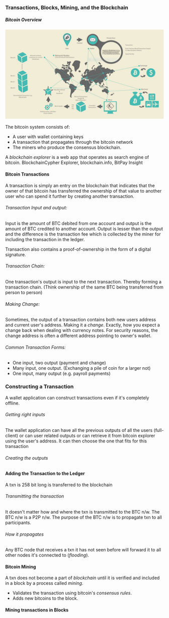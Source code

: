 ### Transactions, Blocks, Mining, and the Blockchain

##### Bitcoin Overview

![image-20210624133629151](https://raw.githubusercontent.com/abhi-shukla21/Mastering_Bitcoin/master/img/image-20210624133629151.png)

The bitcoin system consists of:

- A user with wallet containing keys
- A transaction that propagates through the bitcoin network
- The miners who produce the consensus blockchain.

A *blockchain explorer* is a web app that operates as search engine of bitcoin. BlockchainCypher Explorer, blockchain.info,  BitPay Insight



#### Bitcoin Transactions

A transaction is simply an entry on the blockchain that indicates that the owner of that bitcoin has transferred the ownership of that value to another user who can spend it further by creating another transaction.

###### Transaction Input and output:

Input is the amount of BTC debited from one account and output is the amount of BTC credited to another account. Output is lesser than the output and the difference is the transaction fee which is collected by the miner for including the transaction in the ledger.

Transaction also contains a proof-of-ownership in the form of a digital signature.

###### Transaction Chain:

One transaction's output is input to the next transaction. Thereby forming a transaction chain. (Think ownership of the same BTC being transferred from person to person)

###### Making Change:

Sometimes, the output of a transaction contains both new users address and current user's address. Making it a *change*. Exactly, how you expect a change back when dealing with currency notes. For security reasons, the change address is often a different address pointing to owner's wallet.

###### Common Transaction Forms: 

- One input, two output (payment and change)
- Many input, one output. (Exchanging a pile of coin for a larger not) 
- One input, many output (e.g. payroll payments)



### Constructing a Transaction

A wallet application can construct transactions even if it's completely offline.

###### Getting right inputs 

The wallet application can have all the previous outputs of all the users (full-client) or can user related outputs or can retrieve it from bitcoin explorer using the user's address. It can then choose the one that fits for this transaction

###### Creating the outputs



#### Adding the Transaction to the Ledger

A txn is 258 bit long is transferred to the blockchain

###### Transmitting the transaction

It doesn't matter how and where the txn is transmitted to the BTC n/w. The BTC n/w is a P2P n/w. The purpose of the BTC n/w is to propagate txn to all participants.

###### How it propagates

Any BTC node that receives a txn it has not seen before will forward it to all other nodes it's connected to (*flooding*).



#### Bitcoin Mining

A txn does not become a part of *blockchain* until it is verified and included in a block by a process called *mining*.

- Validates the transaction using bitcoin's *consensus rules*.
- Adds new bitcoins to the block.

#### Mining transactions in Blocks

